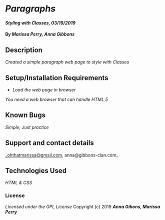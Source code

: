 # _Paragraphs_

#### _Styling with Classes, 03/19/2019_

#### By _**Marissa Perry, Anna Gibbons**_

## Description

_Created a simple paragraph web page to style with Classes_

## Setup/Installation Requirements

* _Load the web page in browser_

_You need a web browser that can handle HTML 5_

## Known Bugs

_Simple; Just practice_

## Support and contact details

_ohthatmarissa@gmail.com, anna@gibbons-clan.com_

## Technologies Used

_HTML & CSS_

### License
*Licensed under the GPL License*
Copyright (c) 2019 **_Anna Gibons, Marissa Perry_**
